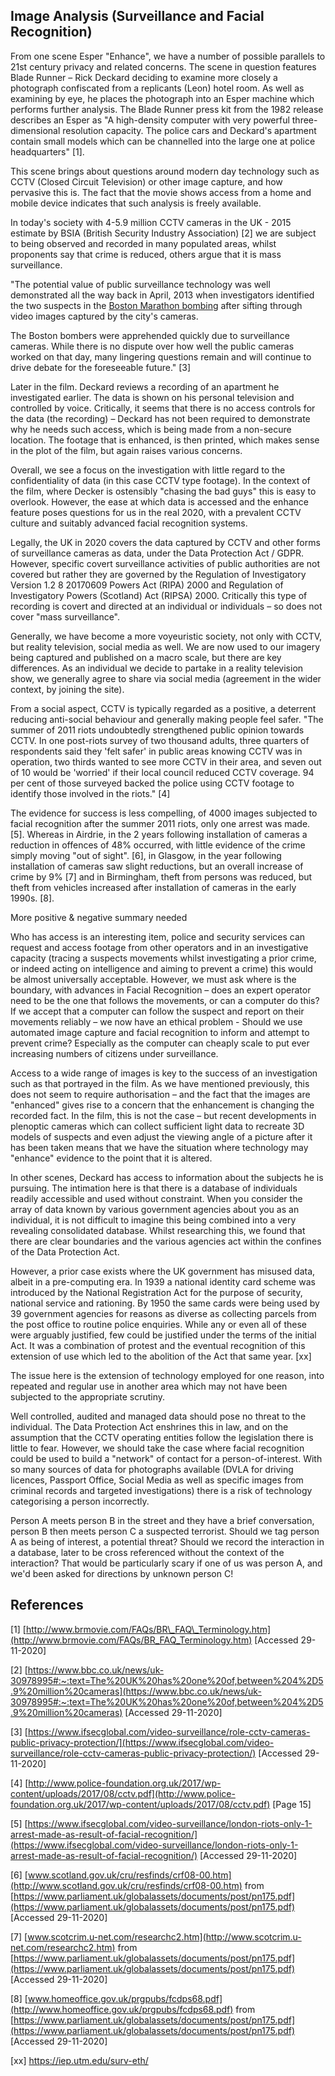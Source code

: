 ## **Image Analysis (Surveillance and Facial Recognition)**

From one scene Esper &quot;Enhance&quot;, we have a number of possible parallels to 21st century privacy and related concerns. The scene in question features Blade Runner – Rick Deckard deciding to examine more closely a photograph confiscated from a replicants (Leon) hotel room. As well as examining by eye, he places the photograph into an Esper machine which performs further analysis. The Blade Runner press kit from the 1982 release describes an Esper as &quot;A high-density computer with very powerful three-dimensional resolution capacity. The police cars and Deckard&#39;s apartment contain small models which can be channelled into the large one at police headquarters&quot; [1].

This scene brings about questions around modern day technology such as CCTV (Closed Circuit Television) or other image capture, and how pervasive this is. The fact that the movie shows access from a home and mobile device indicates that such analysis is freely available.

In today&#39;s society with 4-5.9 million CCTV cameras in the UK - 2015 estimate by BSIA (British Security Industry Association) [2] we are subject to being observed and recorded in many populated areas, whilst proponents say that crime is reduced, others argue that it is mass surveillance.

&quot;The potential value of public surveillance technology was well demonstrated all the way back in April, 2013 when investigators identified the two suspects in the [Boston Marathon bombing](https://www.ifsecglobal.com/video-surveillance/london-2012-boston-marathon-securing-large-scale-events/) after sifting through video images captured by the city&#39;s cameras.

The Boston bombers were apprehended quickly due to surveillance cameras. While there is no dispute over how well the public cameras worked on that day, many lingering questions remain and will continue to drive debate for the foreseeable future.&quot; [3]

Later in the film. Deckard reviews a recording of an apartment he investigated earlier. The data is shown on his personal television and controlled by voice. Critically, it seems that there is no access controls for the data (the recording) – Deckard has not been required to demonstrate why he needs such access, which is being made from a non-secure location. The footage that is enhanced, is then printed, which makes sense in the plot of the film, but again raises various concerns.

Overall, we see a focus on the investigation with little regard to the confidentiality of data (in this case CCTV type footage). In the context of the film, where Decker is ostensibly &quot;chasing the bad guys&quot; this is easy to overlook. However, the ease at which data is accessed and the enhance feature poses questions for us in the real 2020, with a prevalent CCTV culture and suitably advanced facial recognition systems.

Legally, the UK in 2020 covers the data captured by CCTV and other forms of surveillance cameras as data, under the Data Protection Act / GDPR. However, specific covert surveillance activities of public authorities are not covered but rather they are governed by the Regulation of Investigatory Version 1.2 8 20170609 Powers Act (RIPA) 2000 and Regulation of Investigatory Powers (Scotland) Act (RIPSA) 2000. Critically this type of recording is covert and directed at an individual or individuals – so does not cover &quot;mass surveillance&quot;.

Generally, we have become a more voyeuristic society, not only with CCTV, but reality television, social media as well. We are now used to our imagery being captured and published on a macro scale, but there are key differences. As an individual we decide to partake in a reality television show, we generally agree to share via social media (agreement in the wider context, by joining the site).

From a social aspect, CCTV is typically regarded as a positive, a deterrent reducing anti-social behaviour and generally making people feel safer. &quot;The summer of 2011 riots undoubtedly strengthened public opinion towards CCTV. In one post-riots survey of two thousand adults, three quarters of respondents said they &#39;felt safer&#39; in public areas knowing CCTV was in operation, two thirds wanted to see more CCTV in their area, and seven out of 10 would be &#39;worried&#39; if their local council reduced CCTV coverage. 94 per cent of those surveyed backed the police using CCTV footage to identify those involved in the riots.&quot; [4]

The evidence for success is less compelling, of 4000 images subjected to facial recognition after the summer 2011 riots, only one arrest was made. [5]. Whereas in Airdrie, in the 2 years following installation of cameras a reduction in offences of 48% occurred, with little evidence of the crime simply moving &quot;out of sight&quot;. [6], in Glasgow, in the year following installation of cameras saw slight reductions, but an overall increase of crime by 9% [7] and in Birmingham, theft from persons was reduced, but theft from vehicles increased after installation of cameras in the early 1990s. [8].

More positive &amp; negative summary needed

Who has access is an interesting item, police and security services can request and access footage from other operators and in an investigative capacity (tracing a suspects movements whilst investigating a prior crime, or indeed acting on intelligence and aiming to prevent a crime) this would be almost universally acceptable. However, we must ask where is the boundary, with advances in Facial Recognition – does an expert operator need to be the one that follows the movements, or can a computer do this? If we accept that a computer can follow the suspect and report on their movements reliably – we now have an ethical problem - Should we use automated image capture and facial recognition to inform and attempt to prevent crime? Especially as the computer can cheaply scale to put ever increasing numbers of citizens under surveillance.

Access to a wide range of images is key to the success of an investigation such as that portrayed in the film. As we have mentioned previously, this does not seem to require authorisation – and the fact that the images are &quot;enhanced&quot; gives rise to a concern that the enhancement is changing the recorded fact. In the film, this is not the case – but recent developments in plenoptic cameras which can collect sufficient light data to recreate 3D models of suspects and even adjust the viewing angle of a picture after it has been taken means that we have the situation where technology may &quot;enhance&quot; evidence to the point that it is altered.

In other scenes, Deckard has access to information about the subjects he is pursuing. The intimation here is that there is a database of individuals readily accessible and used without constraint. When you consider the array of data known by various government agencies about you as an individual, it is not difficult to imagine this being combined into a very revealing consolidated database. Whilst researching this, we found that there are clear boundaries and the various agencies act within the confines of the Data Protection Act.

However, a prior case exists where the UK government has misused data, albeit in a pre-computing era. In 1939 a national identity card scheme was introduced by the National Registration Act for the purpose of security, national service and rationing. By 1950 the same cards were being used by 39 government agencies for reasons as diverse as collecting parcels from the post office to routine police enquiries. While any or even all of these were arguably justified, few could be justified under the terms of the initial Act. It was a combination of protest and the eventual recognition of this extension of use which led to the abolition of the Act that same year. [xx]

The issue here is the extension of technology employed for one reason, into repeated and regular use in another area which may not have been subjected to the appropriate scrutiny.

Well controlled, audited and managed data should pose no threat to the individual. The Data Protection Act enshrines this in law, and on the assumption that the CCTV operating entities follow the legislation there is little to fear. However, we should take the case where facial recognition could be used to build a &quot;network&quot; of contact for a person-of-interest. With so many sources of data for photographs available (DVLA for driving licences, Passport Office, Social Media as well as specific images from criminal records and targeted investigations) there is a risk of technology categorising a person incorrectly.

Person A meets person B in the street and they have a brief conversation, person B then meets person C a suspected terrorist. Should we tag person A as being of interest, a potential threat? Should we record the interaction in a database, later to be cross referenced without the context of the interaction? That would be particularly scary if one of us was person A, and we&#39;d been asked for directions by unknown person C!

## **References**

[1] [http://www.brmovie.com/FAQs/BR\_FAQ\_Terminology.htm](http://www.brmovie.com/FAQs/BR_FAQ_Terminology.htm) [Accessed 29-11-2020]

[2] [https://www.bbc.co.uk/news/uk-30978995#:~:text=The%20UK%20has%20one%20of,between%204%2D5.9%20million%20cameras](https://www.bbc.co.uk/news/uk-30978995#:~:text=The%20UK%20has%20one%20of,between%204%2D5.9%20million%20cameras) [Accessed 29-11-2020]

[3] [https://www.ifsecglobal.com/video-surveillance/role-cctv-cameras-public-privacy-protection/](https://www.ifsecglobal.com/video-surveillance/role-cctv-cameras-public-privacy-protection/) [Accessed 29-11-2020]

[4] [http://www.police-foundation.org.uk/2017/wp-content/uploads/2017/08/cctv.pdf](http://www.police-foundation.org.uk/2017/wp-content/uploads/2017/08/cctv.pdf) [Page 15]

[5] [https://www.ifsecglobal.com/video-surveillance/london-riots-only-1-arrest-made-as-result-of-facial-recognition/](https://www.ifsecglobal.com/video-surveillance/london-riots-only-1-arrest-made-as-result-of-facial-recognition/) [Accessed 29-11-2020]

[6] [www.scotland.gov.uk/cru/resfinds/crf08-00.htm](http://www.scotland.gov.uk/cru/resfinds/crf08-00.htm) from [https://www.parliament.uk/globalassets/documents/post/pn175.pdf](https://www.parliament.uk/globalassets/documents/post/pn175.pdf) [Accessed 29-11-2020]

[7] [www.scotcrim.u-net.com/researchc2.htm](http://www.scotcrim.u-net.com/researchc2.htm) from [https://www.parliament.uk/globalassets/documents/post/pn175.pdf](https://www.parliament.uk/globalassets/documents/post/pn175.pdf) [Accessed 29-11-2020]

[8] [www.homeoffice.gov.uk/prgpubs/fcdps68.pdf](http://www.homeoffice.gov.uk/prgpubs/fcdps68.pdf) from [https://www.parliament.uk/globalassets/documents/post/pn175.pdf](https://www.parliament.uk/globalassets/documents/post/pn175.pdf) [Accessed 29-11-2020]

[xx] https://iep.utm.edu/surv-eth/
